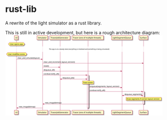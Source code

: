 # rust-lib

A rewrite of the light simulator as a rust library.

This is still in active development, but here is a rough architecture diagram:
![Sequence Diagram](docs/sequence_diagrams/diagram.svg)
